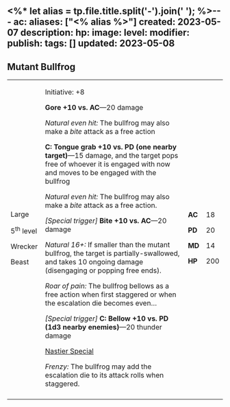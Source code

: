 <%* let alias = tp.file.title.split('-').join(' '); %>---
ac: 
aliases: ["<% alias %>"]
created: 2023-05-07
description: 
hp: 
image: 
level: 
modifier: 
publish: 
tags: []
updated: 2023-05-08
---

## Mutant Bullfrog

<table>
<colgroup>
<col style="width: 16%" />
<col style="width: 71%" />
<col style="width: 5%" />
<col style="width: 6%" />
</colgroup>
<tbody>
<tr class="odd">
<td><p>Large</p>
<p>5<sup>th</sup> level</p>
<p>Wrecker</p>
<p>Beast</p></td>
<td><p>Initiative: +8</p>
<p><strong>Gore +10 vs. AC</strong>—20 damage</p>
<p><em>Natural even hit:</em> The bullfrog may also make a <em>bite</em>
attack as a free action</p>
<p><strong>C: Tongue grab +10 vs. PD (one nearby target)</strong>—15
damage, and the target pops free of whoever it is engaged with now and
moves to be engaged with the bullfrog</p>
<p><em>Natural even hit:</em> The bullfrog may also make a <em>bite</em>
attack as a free action.</p>
<p><em>[Special trigger]</em> <strong>Bite +10 vs. AC</strong>—20
damage</p>
<p><em>Natural 16+:</em> If smaller than the mutant bullfrog, the target
is partially-swallowed, and takes 10 ongoing damage (disengaging or
popping free ends).</p>
<p><em>Roar of pain:</em> The bullfrog bellows as a free action when
first staggered or when the escalation die becomes even…</p>
<p><em>[Special trigger]</em> <strong>C: Bellow +10 vs. PD (1d3 nearby
enemies)</strong>—20 thunder damage</p>
<p><u>Nastier Special</u></p>
<p><em>Frenzy:</em> The bullfrog may add the escalation die to its
attack rolls when staggered.</p></td>
<td><p><strong>AC</strong></p>
<p><strong>PD</strong></p>
<p><strong>MD</strong></p>
<p><strong>HP</strong></p></td>
<td><p>18</p>
<p>20</p>
<p>14</p>
<p>200</p></td>
</tr>
<tr class="even">
<td></td>
<td></td>
<td></td>
<td></td>
</tr>
</tbody>
</table>
